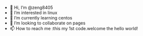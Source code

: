 - 👋 Hi, I’m @zeng8405
- 👀 I’m interested in linux
- 🌱 I’m currently learning centos
- 💞️ I’m looking to collaborate on pages
- 📫 How to reach me :this my 1st code.welcome the hello world!

<!---
zeng8405/zeng8405 is a ✨ special ✨ repository because its `README.md` (this file) appears on your GitHub profile.
You can click the Preview link to take a look at your changes.
--->
